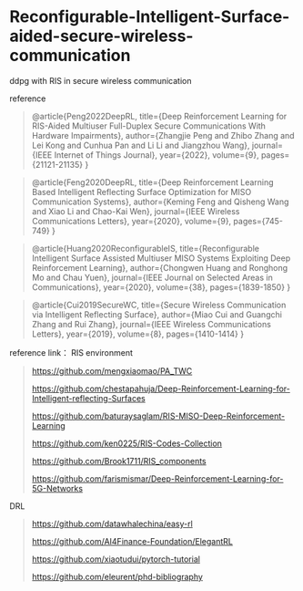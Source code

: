 # Reconfigurable-Intelligent-Surface-aided-secure-wireless-communication
ddpg with RIS in secure wireless communication 

reference
> @article{Peng2022DeepRL,
  title={Deep Reinforcement Learning for RIS-Aided Multiuser Full-Duplex Secure Communications With Hardware Impairments},
  author={Zhangjie Peng and Zhibo Zhang and Lei Kong and Cunhua Pan and Li Li and Jiangzhou Wang},
  journal={IEEE Internet of Things Journal},
  year={2022},
  volume={9},
  pages={21121-21135}
}

> @article{Feng2020DeepRL,
  title={Deep Reinforcement Learning Based Intelligent Reflecting Surface Optimization for MISO Communication Systems},
  author={Keming Feng and Qisheng Wang and Xiao Li and Chao-Kai Wen},
  journal={IEEE Wireless Communications Letters},
  year={2020},
  volume={9},
  pages={745-749}
}

> @article{Huang2020ReconfigurableIS,
  title={Reconfigurable Intelligent Surface Assisted Multiuser MISO Systems Exploiting Deep Reinforcement Learning},
  author={Chongwen Huang and Ronghong Mo and Chau Yuen},
  journal={IEEE Journal on Selected Areas in Communications},
  year={2020},
  volume={38},
  pages={1839-1850}
}

> @article{Cui2019SecureWC,
  title={Secure Wireless Communication via Intelligent Reflecting Surface},
  author={Miao Cui and Guangchi Zhang and Rui Zhang},
  journal={IEEE Wireless Communications Letters},
  year={2019},
  volume={8},
  pages={1410-1414}
}

reference link：
RIS environment
> https://github.com/mengxiaomao/PA_TWC
> 
> https://github.com/chestapahuja/Deep-Reinforcement-Learning-for-Intelligent-reflecting-Surfaces
> 
> https://github.com/baturaysaglam/RIS-MISO-Deep-Reinforcement-Learning
> 
> https://github.com/ken0225/RIS-Codes-Collection
> 
> https://github.com/Brook1711/RIS_components
> 
> https://github.com/farismismar/Deep-Reinforcement-Learning-for-5G-Networks

DRL
> https://github.com/datawhalechina/easy-rl
> 
> https://github.com/AI4Finance-Foundation/ElegantRL
> 
> https://github.com/xiaotudui/pytorch-tutorial
> 
> https://github.com/eleurent/phd-bibliography
